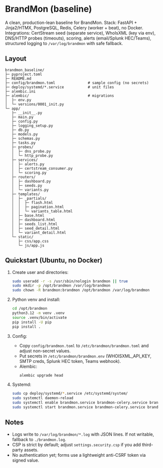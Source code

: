 # BrandMon (baseline)

A clean, production-lean baseline for BrandMon. Stack: FastAPI + Jinja2/HTMX, PostgreSQL, Redis, Celery (worker + beat), no Docker.
Integrations: CertStream seed (separate service), WhoIsXML (key via env), DNS/HTTP probes (timeouts), scoring, alerts (email/Splunk HEC/Teams), structured logging to `/var/log/brandmon` with safe fallback.

## Layout
```
brandmon_baseline/
├─ pyproject.toml
├─ README.md
├─ config/brandmon.toml               # sample config (no secrets)
├─ deploy/systemd/*.service           # unit files
├─ alembic.ini
├─ alembic/                           # migrations
│  ├─ env.py
│  └─ versions/0001_init.py
└─ app/
   ├─ __init__.py
   ├─ main.py
   ├─ config.py
   ├─ logging_setup.py
   ├─ db.py
   ├─ models.py
   ├─ schemas.py
   ├─ tasks.py
   ├─ probes/
   │  ├─ dns_probe.py
   │  └─ http_probe.py
   ├─ services/
   │  ├─ alerts.py
   │  ├─ certstream_consumer.py
   │  └─ scoring.py
   ├─ routers/
   │  ├─ dashboard.py
   │  ├─ seeds.py
   │  └─ variants.py
   ├─ templates/
   │  ├─ _partials/
   │  │  ├─ flash.html
   │  │  ├─ pagination.html
   │  │  └─ variants_table.html
   │  ├─ base.html
   │  ├─ dashboard.html
   │  ├─ seeds_list.html
   │  ├─ seed_detail.html
   │  └─ variant_detail.html
   └─ static/
      ├─ css/app.css
      └─ js/app.js
```

## Quickstart (Ubuntu, no Docker)
1. Create user and directories:
   ```bash
   sudo useradd -r -s /usr/sbin/nologin brandmon || true
   sudo mkdir -p /opt/brandmon /var/log/brandmon
   sudo chown -R brandmon:brandmon /opt/brandmon /var/log/brandmon
   ```

2. Python venv and install:
   ```bash
   cd /opt/brandmon
   python3.12 -m venv .venv
   source .venv/bin/activate
   pip install -U pip
   pip install .
   ```

3. Config:
   - Copy `config/brandmon.toml` to `/etc/brandmon/brandmon.toml` and adjust non-secret values.
   - Put secrets in `/etc/brandmon/brandmon.env` (WHOISXML_API_KEY, SMTP creds, Splunk HEC token, Teams webhook).
   - Alembic:
     ```bash
     alembic upgrade head
     ```

4. Systemd:
   ```bash
   sudo cp deploy/systemd/*.service /etc/systemd/system/
   sudo systemctl daemon-reload
   sudo systemctl enable brandmon.service brandmon-celery.service brandmon-celerybeat.service brandmon-certstream.service
   sudo systemctl start brandmon.service brandmon-celery.service brandmon-celerybeat.service brandmon-certstream.service
   ```

## Notes
- Logs write to `/var/log/brandmon/*.log` with JSON lines. If not writable, fallback to `./brandmon.log`.
- CSP is strict by default; adjust `settings.security.csp` if you add third-party assets.
- No authentication yet; forms use a lightweight anti-CSRF token via signed value.
